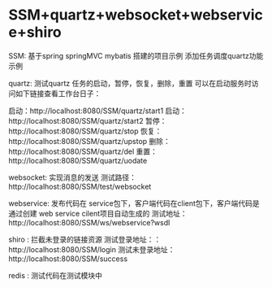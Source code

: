 # SSM+quartz+websocket+webservice+shiro

SSM:
基于spring springMVC mybatis 搭建的项目示例
添加任务调度quartz功能示例

quartz:
测试quartz 任务的启动，暂停，恢复，删除，重置
可以在启动服务时访问如下链接查看工作台日子：

启动：http://localhost:8080/SSM/quartz/start1
启动：http://localhost:8080/SSM/quartz/start2
暂停：http://localhost:8080/SSM/quartz/stop
恢复：http://localhost:8080/SSM/quartz/upstop
删除：http://localhost:8080/SSM/quartz/del
重置：http://localhost:8080/SSM/quartz/uodate


websocket:
 实现消息的发送
测试路径： http://localhost:8080/SSM/test/websocket

webservice:
发布代码在 service包下，客户端代码在client包下，客户端代码是通过创建 web service cilent项目自动生成的
测试地址：http://localhost:8080/SSM/ws/webservice?wsdl

shiro : 拦截未登录的链接资源
测试登录地址：：http://localhost:8080/SSM/login
测试未登录地址：http://localhost:8080/SSM/success

redis : 测试代码在测试模块中
